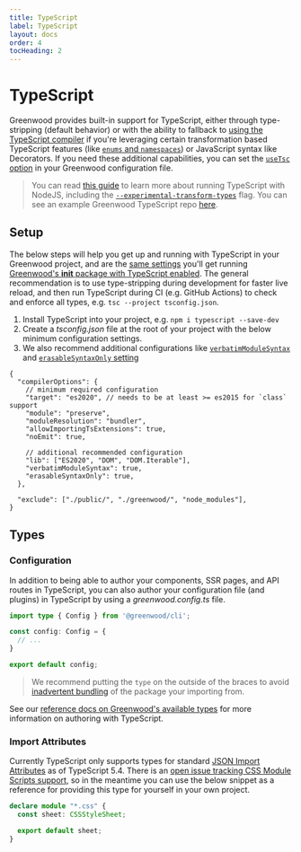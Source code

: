 ```yaml
---
title: TypeScript
label: TypeScript
layout: docs
order: 4
tocHeading: 2
---
```


# TypeScript

Greenwood provides built-in support for TypeScript, either through type-stripping (default behavior) or with the ability to fallback to [using the TypeScript compiler](/docs/reference/configuration/#use-typescript-compiler) if you're leveraging certain transformation based TypeScript features (like [`enums` and `namespaces`](https://devblogs.microsoft.com/typescript/announcing-typescript-5-8/#the---erasablesyntaxonly-option)) or JavaScript syntax like Decorators. If you need these additional capabilities, you can set the [`useTsc` option](/docs/reference/configuration/#use-typescript-compiler) in your Greenwood configuration file.

> You can read [this guide](https://nodejs.org/en/learn/typescript/run-natively) to learn more about running TypeScript with NodeJS, including the [`--experimental-transform-types`](https://nodejs.org/docs/latest-v23.x/api/cli.html#--experimental-transform-types) flag. You can see an example Greenwood TypeScript repo [here](https://github.com/thescientist13/greenwood-native-typescript).

## Setup

The below steps will help you get up and running with TypeScript in your Greenwood project, and are the [same settings](https://github.com/ProjectEvergreen/greenwood/blob/master/packages/init/src/template-base-ts/tsconfig.json) you'll get running [Greenwood's **init** package with TypeScript enabled](/docs/introduction/setup/#init). The general recommendation is to use type-stripping during development for faster live reload, and then run TypeScript during CI (e.g. GitHub Actions) to check and enforce all types, e.g. `tsc --project tsconfig.json`.

1. Install TypeScript into your project, e.g. `npm i typescript --save-dev`
1. Create a _tsconfig.json_ file at the root of your project with the below minimum configuration settings.
1. We also recommend additional configurations like [`verbatimModuleSyntax`](https://www.typescriptlang.org/tsconfig/#verbatimModuleSyntax) and [`erasableSyntaxOnly` setting](https://www.typescriptlang.org/tsconfig/#erasableSyntaxOnly)

<!-- prettier-ignore-start -->

<app-ctc-block variant="snippet" heading="tsconfig.json">

  ```json5
  {
    "compilerOptions": {
      // minimum required configuration
      "target": "es2020", // needs to be at least >= es2015 for `class` support
      "module": "preserve",
      "moduleResolution": "bundler",
      "allowImportingTsExtensions": true,
      "noEmit": true,

      // additional recommended configuration
      "lib": ["ES2020", "DOM", "DOM.Iterable"],
      "verbatimModuleSyntax": true,
      "erasableSyntaxOnly": true,
    },

    "exclude": ["./public/", "./greenwood/", "node_modules"],
  }
  ```

</app-ctc-block>

<!-- prettier-ignore-end -->

## Types

### Configuration

In addition to being able to author your components, SSR pages, and API routes in TypeScript, you can also author your configuration file (and plugins) in TypeScript by using a _greenwood.config.ts_ file.

<!-- prettier-ignore-start -->

<app-ctc-block variant="snippet" heading="greenwood.config.ts">

  ```ts
  import type { Config } from '@greenwood/cli';

  const config: Config = {
    // ...
  }

  export default config;
  ```

</app-ctc-block>

<!-- prettier-ignore-end -->

> We recommend putting the `type` on the outside of the braces to avoid [inadvertent bundling](https://github.com/ProjectEvergreen/greenwood/issues/1576) of the package your importing from.

See our [reference docs on Greenwood's available types](/docs/reference/appendix/#types) for more information on authoring with TypeScript.

### Import Attributes

Currently TypeScript only supports types for standard [JSON Import Attributes](https://devblogs.microsoft.com/typescript/announcing-typescript-5-4/#checked-import-attributes-and-assertions) as of TypeScript 5.4. There is an [open issue tracking CSS Module Scripts support](https://github.com/microsoft/TypeScript/issues/46689), so in the meantime you can use the below snippet as a reference for providing this type for yourself in your own project.

<!-- prettier-ignore-start -->

<app-ctc-block variant="snippet" heading="src/types.d.ts">

  ```ts
  declare module "*.css" {
    const sheet: CSSStyleSheet;

    export default sheet;
  }
  ```

</app-ctc-block>

<!-- prettier-ignore-end -->
